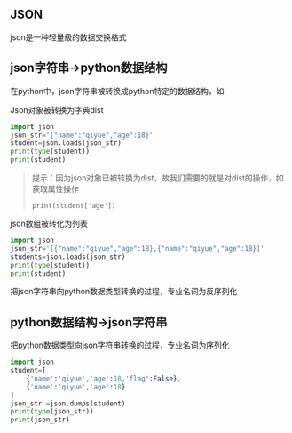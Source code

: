 ## JSON

json是一种轻量级的数据交换格式

## json字符串→python数据结构

在python中，json字符串被转换成python特定的数据结构，如:

Json对象被转换为字典dist

```python
import json
json_str='{"name":"qiyue","age":18}'
student=json.loads(json_str)
print(type(student))
print(student)
```

> 提示：因为json对象已被转换为dist，故我们需要的就是对dist的操作，如获取属性操作
>
> ```
> print(student['age'])
> ```

json数组被转化为列表

```python
import json
json_str='[{"name":"qiyue","age":18},{"name":"qiyue","age":18}]'
students=json.loads(json_str)
print(type(student))
print(student)
```

把json字符串向python数据类型转换的过程，专业名词为反序列化

## python数据结构→json字符串

把python数据类型向json字符串转换的过程，专业名词为序列化

```python
import json
student=[
    {'name':'qiyue','age':18,'flag':False},
    {'name':'qiyue','age':18}
]
json_str =json.dumps(student)
print(type(json_str))
print(json_str)
```

